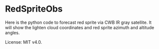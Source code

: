 # RedSpriteObs
Here is the python code to forecast red sprite via CWB IR gray satellite. It will show the lighten cloud coordinates and red sprite azimuth and altitude angles.

License: MIT v4.0.
